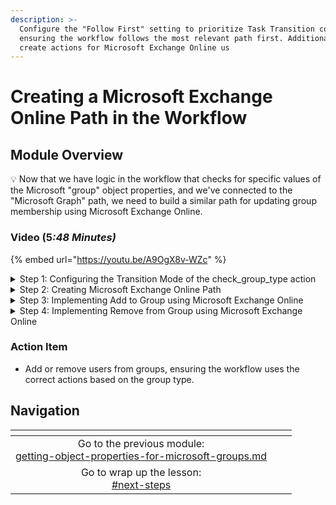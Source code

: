 ```yaml
---
description: >-
  Configure the "Follow First" setting to prioritize Task Transition conditions,
  ensuring the workflow follows the most relevant path first. Additionally,
  create actions for Microsoft Exchange Online us
---
```


# Creating a Microsoft Exchange Online Path in the Workflow

## Module Overview

:bulb: Now that we have logic in the workflow that checks for specific values of the Microsoft "group" object properties, and we've connected to the "Microsoft Graph" path, we need to build a similar path for updating group membership using Microsoft Exchange Online.

### Video (&#x35;_:48 Minutes)_

{% embed url="https://youtu.be/A9OgX8v-WZc" %}

<details>

<summary>Step 1: Configuring the Transition Mode of the check_group_type action</summary>

1. **Select** the "check\_group\_type" noop.
2. **Select** the Advanced Tab.
3. **Select** "Follow First" under Transition Mode.

</details>

<details>

<summary>Step 2: Creating Microsoft Exchange Online Path</summary>

1. **Rename** the "add\_or\_remove" noop to "add\_or\_remove\_graph".
2. **Copy and Paste** the "add\_or\_remove\_graph" noop below the "Exchange Online" transition.
3. **Rename** the copied noop to "add\_or\_remove\_exchange".
4. **Connect** the "Exchange Online" transition to the "add\_or\_remove\_exchange" noop.

</details>

<details>

<summary>Step 3: Implementing Add to Group using Microsoft Exchange Online</summary>

1. **Add** the "Invoke Command" action from Microsoft Exchange Online below the "add" transition of the "add\_or\_remove\_exchange" noop.
2. **Select** the InvokeCommand action.
3. **Enter** "Add-DistributionGroupMember" for Cmdlet Name.
4. **Add** the parameters:
   * Member: `{{ CTX.user_id }}`
   * Identity: `{{ CTX.group_id }}`
   * BypassSecurityGroupManagerCheck: `{{ true }}`
5. Rename the action to "add\_group\_member"

</details>

<details>

<summary>Step 4: Implementing Remove from Group using Microsoft Exchange Online</summary>

1. **Copy and paste** the "add\_group\_member" action from Microsoft Exchange Online below the "remove" transition of the "add\_or\_remove\_exchange" noop.
2. **Select** the copied action.
3. **Select** the InvokeCommand action.
4. **Enter** "Remove-DistributionGroupMember" for Cmdlet Name.
5. **Add** the parameters:
   * Member: `{{ CTX.user_id }}`
   * Identity: `{{ CTX.group_id }}`
   * BypassSecurityGroupManagerCheck: `{{ true }}`
6. **Rename** the action to "remove\_group\_member"

</details>

### Action Item

* Add or remove users from groups, ensuring the workflow uses the correct actions based on the group type.

## Navigation

<table data-card-size="large" data-column-title-hidden data-view="cards" data-full-width="false"><thead><tr><th align="center"></th><th align="center"></th><th data-hidden data-card-target data-type="content-ref"></th></tr></thead><tbody><tr><td align="center">Go to the previous module:<br><a data-mention href="getting-object-properties-for-microsoft-groups.md">getting-object-properties-for-microsoft-groups.md</a></td><td align="center"></td><td></td></tr><tr><td align="center">Go to wrap up the lesson:<br><a data-mention href="./#next-steps">#next-steps</a></td><td align="center"></td><td></td></tr></tbody></table>
